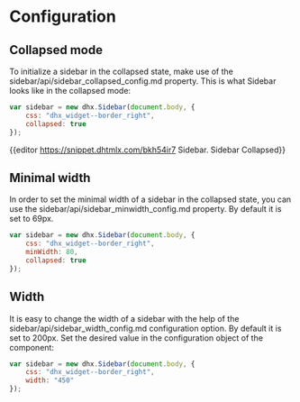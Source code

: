 Configuration
===================

Collapsed mode
---------------

To initialize a sidebar in the collapsed state, make use of the sidebar/api/sidebar_collapsed_config.md property. This is what Sidebar looks like in the collapsed mode:

~~~js
var sidebar = new dhx.Sidebar(document.body, {
	css: "dhx_widget--border_right",
	collapsed: true
});
~~~

{{editor	https://snippet.dhtmlx.com/bkh54ir7	Sidebar. Sidebar Collapsed}}


Minimal width 
--------------

In order to set the minimal width of a sidebar in the collapsed state, you can use the sidebar/api/sidebar_minwidth_config.md property. By default it is set to 69px. 

~~~js
var sidebar = new dhx.Sidebar(document.body, {
    css: "dhx_widget--border_right",
    minWidth: 80,
    collapsed: true
});
~~~

Width 
----------

It is easy to change the width of a sidebar with the help of the sidebar/api/sidebar_width_config.md configuration option. By default it is set to 200px. Set the desired value in the configuration object of the component:

~~~js
var sidebar = new dhx.Sidebar(document.body, {
    css: "dhx_widget--border_right",
    width: "450"
});
~~~





